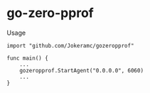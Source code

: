 # go-zero-pprof
Usage

```
import "github.com/Jokeramc/gozeropprof"

func main() {
    ...
    gozeropprof.StartAgent("0.0.0.0", 6060)
    ...
}
```


